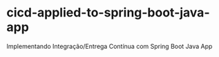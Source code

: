 # cicd-applied-to-spring-boot-java-app
Implementando Integração/Entrega Contínua com Spring Boot Java App
